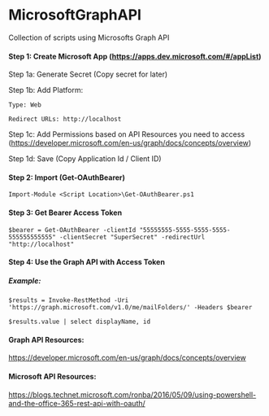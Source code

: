 # MicrosoftGraphAPI
Collection of scripts using Microsofts Graph API

#### Step 1: Create Microsoft App (https://apps.dev.microsoft.com/#/appList)
Step 1a: Generate Secret (Copy secret for later)

Step 1b: Add Platform: 

	Type: Web

	Redirect URLs: http://localhost

Step 1c: Add Permissions based on API Resources you need to access (https://developer.microsoft.com/en-us/graph/docs/concepts/overview)

Step 1d: Save (Copy Application Id / Client ID)

#### Step 2: Import (Get-OAuthBearer)  

```Import-Module <Script Location>\Get-OAuthBearer.ps1```

#### Step 3: Get Bearer Access Token 

```$bearer = Get-OAuthBearer -clientId "55555555-5555-5555-5555-555555555555" -clientSecret "SuperSecret" -redirectUrl "http://localhost"```

#### Step 4: Use the Graph API with Access Token

##### Example: 

```$results = Invoke-RestMethod -Uri 'https://graph.microsoft.com/v1.0/me/mailFolders/' -Headers $bearer```

```$results.value | select displayName, id```

#### Graph API Resources:
https://developer.microsoft.com/en-us/graph/docs/concepts/overview

#### Microsoft API Resources: 
https://blogs.technet.microsoft.com/ronba/2016/05/09/using-powershell-and-the-office-365-rest-api-with-oauth/
